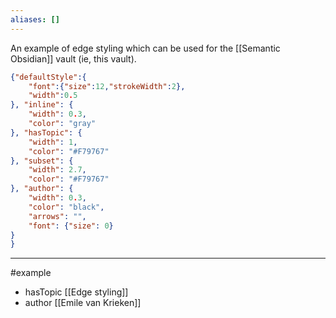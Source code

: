 ```yaml
---
aliases: []
---
```


An example of edge styling which can be used for the [[Semantic Obsidian]] vault (ie, this vault).  

```json
{"defaultStyle":{
    "font":{"size":12,"strokeWidth":2},
    "width":0.5
}, "inline": {
    "width": 0.3,
    "color": "gray"
}, "hasTopic": {
    "width": 1,
    "color": "#F79767"
}, "subset": {
    "width": 2.7,
    "color": "#F79767"
}, "author": {
    "width": 0.3,
    "color": "black",
    "arrows": "",
    "font": {"size": 0}
}
}
```

--- 
#example 
- hasTopic [[Edge styling]]
- author [[Emile van Krieken]]